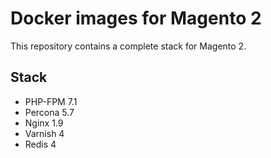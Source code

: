 # Docker images for Magento 2

This repository contains a complete stack for Magento 2.

## Stack

* PHP-FPM 7.1
* Percona 5.7
* Nginx 1.9
* Varnish 4
* Redis 4
